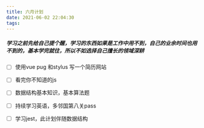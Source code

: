 ```yaml
---
title: 六月计划
date: 2021-06-02 22:04:30
tags:
---
```

##### 学习之前先给自己提个醒，学习的东西如果是工作中用不到，自己的业余时间也用不到的，基本学完就往，所以不如选择自己擅长的领域深耕
- [ ] 使用vue pug 和stylus 写一个简历网站
- [ ] 看完你不知道的js
- [ ] 数据结构基本知识，基本算法题
- [ ] 持续学习英语，多邻国第八关pass
- [ ] 学习jest，此计划伴随数据结构

